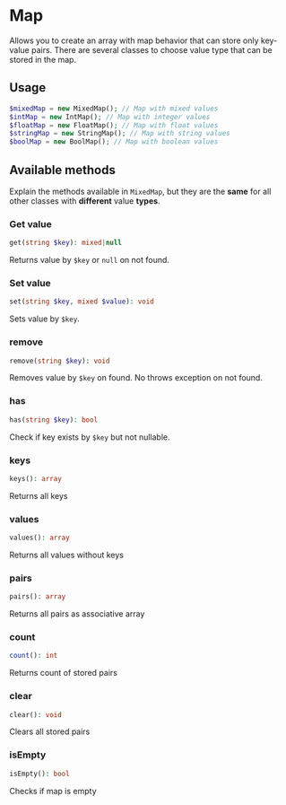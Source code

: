 # Map

Allows you to create an array with map behavior that can store only key-value pairs.
There are several classes to choose value type that can be stored in the map.

## Usage

```php
$mixedMap = new MixedMap(); // Map with mixed values
$intMap = new IntMap(); // Map with integer values
$floatMap = new FloatMap(); // Map with float values
$stringMap = new StringMap(); // Map with string values
$boolMap = new BoolMap(); // Map with boolean values
```

## Available methods

Explain the methods available in `MixedMap`, but they are the **same** for all other classes with **different** value **types**.

### Get value
```php
get(string $key): mixed|null
```
Returns value by `$key` or `null` on not found.

### Set value
```php
set(string $key, mixed $value): void
```
Sets value by `$key`.

### remove
```php
remove(string $key): void
```
Removes value by `$key` on found. No throws exception on not found.

### has
```php
has(string $key): bool
```
Check if key exists by `$key` but not nullable.

### keys
```php
keys(): array
```
Returns all keys

### values
```php
values(): array
```
Returns all values without keys

### pairs
```php
pairs(): array
```
Returns all pairs as associative array

### count
```php
count(): int
```
Returns count of stored pairs

### clear
```php
clear(): void
```
Clears all stored pairs

### isEmpty
```php
isEmpty(): bool
```
Checks if map is empty



